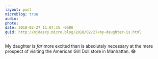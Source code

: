 ```yaml
---
layout: post
microblog: true
audio: 
photo: 
date: 2018-02-27 11:07:35 -0500
guid: http://mjdescy.micro.blog/2018/02/27/my-daughter-is.html
---
```

My daughter is _far_ more excited than is absolutely necessary at the mere prospect of visiting the American Girl Doll store in Manhattan. 😂
